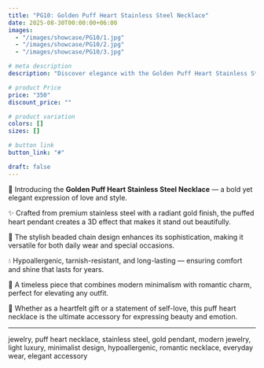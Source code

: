 ```yaml
---
title: "PG10: Golden Puff Heart Stainless Steel Necklace"
date: 2025-08-30T00:00:00+06:00
images: 
  - "/images/showcase/PG10/1.jpg"
  - "/images/showcase/PG10/2.jpg"
  - "/images/showcase/PG10/3.jpg"

# meta description
description: "Discover elegance with the Golden Puff Heart Stainless Steel Necklace. Featuring a chic puffed heart pendant and beaded chain, it’s the perfect blend of romance, luxury, and modern style."

# product Price
price: "350"
discount_price: ""

# product variation
colors: []
sizes: []

# button link
button_link: "#"

draft: false
---
```


💛 Introducing the **Golden Puff Heart Stainless Steel Necklace** — a bold yet elegant expression of love and style.  

✨ Crafted from premium stainless steel with a radiant gold finish, the puffed heart pendant creates a 3D effect that makes it stand out beautifully.  

🔗 The stylish beaded chain design enhances its sophistication, making it versatile for both daily wear and special occasions.  

💧 Hypoallergenic, tarnish-resistant, and long-lasting — ensuring comfort and shine that lasts for years.  

🌟 A timeless piece that combines modern minimalism with romantic charm, perfect for elevating any outfit.  

💖 Whether as a heartfelt gift or a statement of self-love, this puff heart necklace is the ultimate accessory for expressing beauty and emotion.  

---
jewelry, puff heart necklace, stainless steel, gold pendant, modern jewelry, light luxury, minimalist design, hypoallergenic, romantic necklace, everyday wear, elegant accessory
